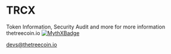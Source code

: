 # TRCX
Token Information, Security Audit and more for more information thetreecoin.io
[![MythXBadge](https://badgen.net/https/api.mythx.io/v1/projects/8ef806e8-6bd2-4ac8-8218-ba98a56f8c96/badge/data?cache=300&icon=https://raw.githubusercontent.com/ConsenSys/mythx-github-badge/main/logo_white.svg)](https://docs.mythx.io/dashboard/github-badges) 

devs@thetreecoin.io

